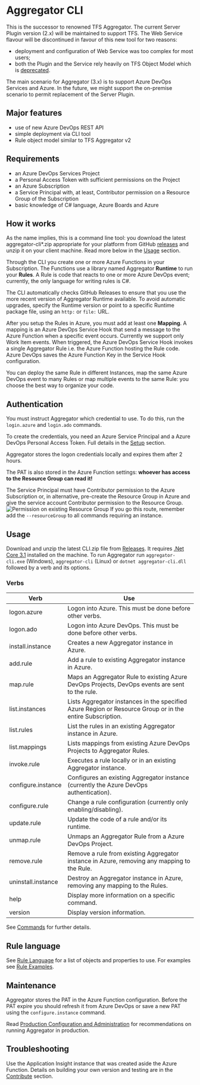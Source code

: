 ﻿# Aggregator CLI

This is the successor to renowned TFS Aggregator.
The current Server Plugin version (2.x) will be maintained to support TFS.
The Web Service flavour will be discontinued in favour of this new tool for two reasons:
- deployment and configuration of Web Service was too complex for most users;
- both the Plugin and the Service rely heavily on TFS Object Model which is [deprecated](https://docs.microsoft.com/en-us/azure/devops/integrate/concepts/wit-client-om-deprecation).

The main scenario for Aggregator (3.x) is to support Azure DevOps Services and Azure. In the future, we might support the on-premise scenario to permit replacement of the Server Plugin.



## Major features

- use of new Azure DevOps REST API
- simple deployment via CLI tool
- Rule object model similar to TFS Aggregator v2



## Requirements

- an Azure DevOps Services Project
- a Personal Access Token with sufficient permissions on the Project
- an Azure Subscription
- a Service Principal with, at least, Contributor permission on a Resource Group of the Subscription
- basic knowledge of C# language, Azure Boards and Azure


## How it works

As the name implies, this is a command line tool: you download the latest aggregator-cli*.zip appropriate for your platform from GitHub [releases](https://github.com/tfsaggregator/aggregator-cli/releases) and unzip it on your client machine.
Read more below in the [Usage](#usage) section.

Through the CLI you create one or more Azure Functions in your Subscription. The Functions use a library named Aggregator **Runtime** to run your **Rules**.
A Rule is code that reacts to one or more Azure DevOps event; currently, the only language for writing rules is C#.

The CLI automatically checks GitHub Releases to ensure that you use the more recent version of Aggregator Runtime available. To avoid automatic upgrades, specify the Runtime version or point to a specific Runtime package file, using an `http:` or `file:` URL.

After you setup the Rules in Azure, you must add at least one **Mapping**. A mapping is an Azure DevOps Service Hook that send a message to the Azure Function when a specific event occurs. Currently we support only Work Item events.
When triggered, the Azure DevOps Service Hook invokes a single Aggregator Rule i.e. the Azure Function hosting the Rule code. Azure DevOps saves the Azure Function Key in the Service Hook configuration.

You can deploy the same Rule in different Instances, map the same Azure DevOps event to many Rules or map multiple events to the same Rule: you choose the best way to organize your code.



## Authentication

You must instruct Aggregator which credential to use.
To do this, run the `login.azure` and `login.ado` commands.

To create the credentials, you need an Azure Service Principal and a Azure DevOps Personal Access Token. Full details in the [Setup](https://tfsaggregator.github.io/docs/v3/setup/) section.

Aggregator stores the logon credentials locally and expires them after 2 hours.

The PAT is also stored in the Azure Function settings: **whoever has access to the Resource Group can read it!**

The Service Principal must have Contributor permission to the Azure Subscription or, in alternative, pre-create the Resource Group in Azure and give the service account Contributor permission to the Resource Group.
![Permission on existing Resource Group](https://tfsaggregator.github.io/docs/v3/setup/contributor-on-rg.png)
If you go this route, remember add the `--resourceGroup` to all commands requiring an instance.



## Usage

Download and unzip the latest CLI.zip file from [Releases](https://github.com/tfsaggregator/aggregator-cli/releases).
It requires [.Net Core 3.1](https://dotnet.microsoft.com/download/dotnet-core/3.1) installed on the machine.
To run Aggregator run `aggregator-cli.exe` (Windows), `aggregator-cli` (Linux) or `dotnet aggregator-cli.dll` followed by a verb and its options.

### Verbs

 Verb               | Use
--------------------|----------------------------------------
logon.azure         | Logon into Azure. This must be done before other verbs.
logon.ado           | Logon into Azure DevOps. This must be done before other verbs.
install.instance    | Creates a new Aggregator instance in Azure. 
add.rule            | Add a rule to existing Aggregator instance in Azure.
map.rule            | Maps an Aggregator Rule to existing Azure DevOps Projects, DevOps events are sent to the rule.
list.instances      | Lists Aggregator instances in the specified Azure Region or Resource Group or in the entire Subscription.
list.rules          | List the rules in an existing Aggregator instance in Azure.
list.mappings       | Lists mappings from existing Azure DevOps Projects to Aggregator Rules.
invoke.rule         | Executes a rule locally or in an existing Aggregator instance.
configure.instance  | Configures an existing Aggregator instance (currently the Azure DevOps authentication).
configure.rule      | Change a rule configuration (currently only enabling/disabling).
update.rule         | Update the code of a rule and/or its runtime.
unmap.rule          | Unmaps an Aggregator Rule from a Azure DevOps Project.
remove.rule         | Remove a rule from existing Aggregator instance in Azure, removing any mapping to the Rule.
uninstall.instance  | Destroy an Aggregator instance in Azure, removing any mapping to the Rules.
help                | Display more information on a specific command.
version             | Display version information.

See [Commands](https://tfsaggregator.github.io/docs/v3/commands/) for further details.



## Rule language

See [Rule Language](https://tfsaggregator.github.io/docs/v3/rules/) for a list of objects and properties to use.
For examples see [Rule Examples](https://tfsaggregator.github.io/docs/v3/rules/rule-examples-basic/).



## Maintenance

Aggregator stores the PAT in the Azure Function configuration. Before the PAT expire you should refresh it from Azure DevOps or save a new PAT using the `configure.instance` command.

Read [Production Configuration and Administration](https://tfsaggregator.github.io/docs/v3/setup/production/) for recommendations on running Aggregator in production.


## Troubleshooting

Use the Application Insight instance that was created aside the Azure Function.
Details on building your own version and testing are in the [Contribute](https://tfsaggregator.github.io/docs/v3/contrib/) section.

